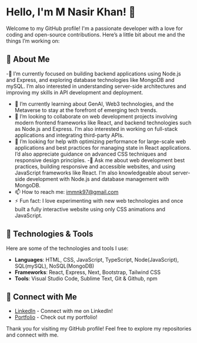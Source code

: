 # Hello, I'm M Nasir Khan! 👋

Welcome to my GitHub profile! I'm a passionate developer with a love for coding and open-source contributions. Here’s a little bit about me and the things I’m working on:

## 🌟 About Me

-🔭 I’m currently focused on building backend applications using Node.js and Express, and exploring database technologies like MongoDB and mySQL. I’m also interested in understanding server-side architectures and improving my skills in API development and deployment.
- 🌱 I’m currently learning about GenAI, Web3 technologies, and the Metaverse to stay at the forefront of emerging tech trends.
- 👯 I’m looking to collaborate on web development projects involving modern frontend frameworks like React, and backend technologies such as Node.js and Express. I’m also interested in working on full-stack applications and integrating third-party APIs.
- 🤔 I’m looking for help with optimizing performance for large-scale web applications and best practices for managing state in React applications. I’d also appreciate guidance on advanced CSS techniques and responsive design principles.
-💬 Ask me about web development best practices, building responsive and accessible websites, and using JavaScript frameworks like React. I’m also knowledgeable about server-side development with Node.js and database management with MongoDB.
- 📫 How to reach me: immnk97@gmail.com
- ⚡ Fun fact: I love experimenting with new web technologies and once built a fully interactive website using only CSS animations and JavaScript.

## 🔧 Technologies & Tools

Here are some of the technologies and tools I use:

- **Languages**: HTML, CSS, JavaScript, TypeScript, Node(JavaScript), SQL(mySQL), NoSQL(MongoDB)
- **Frameworks**: React, Express, Next, Bootstrap, Tailwind CSS
- **Tools**: Visual Studio Code, Sublime Text, Git & Github, npm 

## 🔗 Connect with Me

- [LinkedIn](https://www.linkedin.com/in/mnasirkhan97/) - Connect with me on LinkedIn!
- [Portfolio](https://www.muhammadnasirkhan.com/) - Check out my portfolio!


Thank you for visiting my GitHub profile! Feel free to explore my repositories and connect with me.


